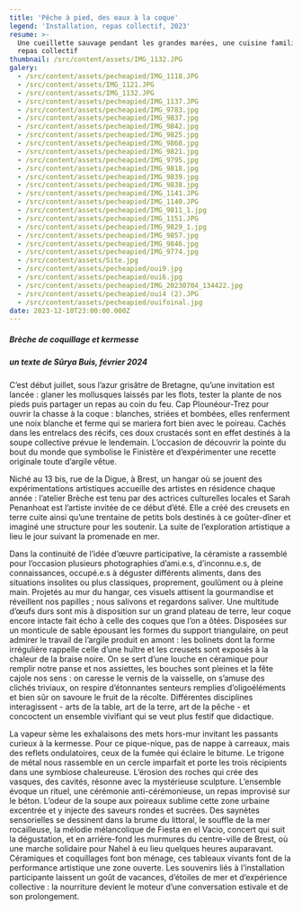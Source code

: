 ```yaml
---
title: 'Pêche à pied, des eaux à la coque'
legend: 'Installation, repas collectif, 2023'
resume: >-
  Une cueillette sauvage pendant les grandes marées, une cuisine familiale et un
  repas collectif
thumbnail: /src/content/assets/IMG_1132.JPG
galery:
  - /src/content/assets/pecheapied/IMG_1118.JPG
  - /src/content/assets/IMG_1121.JPG
  - /src/content/assets/IMG_1132.JPG
  - /src/content/assets/pecheapied/IMG_1137.JPG
  - /src/content/assets/pecheapied/IMG_9783.jpg
  - /src/content/assets/pecheapied/IMG_9837.jpg
  - /src/content/assets/pecheapied/IMG_9842.jpg
  - /src/content/assets/pecheapied/IMG_9825.jpg
  - /src/content/assets/pecheapied/IMG_9868.jpg
  - /src/content/assets/pecheapied/IMG_9821.jpg
  - /src/content/assets/pecheapied/IMG_9795.jpg
  - /src/content/assets/pecheapied/IMG_9818.jpg
  - /src/content/assets/pecheapied/IMG_9839.jpg
  - /src/content/assets/pecheapied/IMG_9838.jpg
  - /src/content/assets/pecheapied/IMG_1141.JPG
  - /src/content/assets/pecheapied/IMG_1140.JPG
  - /src/content/assets/pecheapied/IMG_9811_1.jpg
  - /src/content/assets/pecheapied/IMG_1151.JPG
  - /src/content/assets/pecheapied/IMG_9829_1.jpg
  - /src/content/assets/pecheapied/IMG_9857.jpg
  - /src/content/assets/pecheapied/IMG_9846.jpg
  - /src/content/assets/pecheapied/IMG_9774.jpg
  - /src/content/assets/Site.jpg
  - /src/content/assets/pecheapied/oui9.jpg
  - /src/content/assets/pecheapied/oui6.jpg
  - /src/content/assets/pecheapied/IMG_20230704_134422.jpg
  - /src/content/assets/pecheapied/oui4 (2).JPG
  - /src/content/assets/pecheapied/ouifoinal.jpg
date: 2023-12-10T23:00:00.000Z
---
```


##### **Brèche de coquillage et kermesse**

##### *un texte de Sûrya Buis, février 2024*

C’est début juillet, sous l’azur grisâtre de Bretagne, qu’une invitation est lancée : glaner les mollusques laissés par les flots, tester la plante de nos pieds puis partager un repas au coin du feu. Cap Plounéour-Trez pour ouvrir la chasse à la coque : blanches, striées et bombées, elles renferment une noix blanche et ferme qui se mariera fort bien avec le poireau. Cachés dans les entrelacs des récifs, ces doux crustacés sont en effet destinés à la soupe collective prévue le lendemain. L’occasion de découvrir la pointe du bout du monde que symbolise le Finistère et d’expérimenter une recette originale toute d’argile vêtue.

Niché au 13 bis, rue de la Digue, à Brest, un hangar où se jouent des expérimentations artistiques accueille des artistes en résidence chaque année : l’atelier Brèche est tenu par des actrices culturelles locales et Sarah Penanhoat est l’artiste invitée de ce début d’été. Elle a créé des creusets en terre cuite ainsi qu’une trentaine de petits bols destinés à ce goûter-dîner et imaginé une structure pour les soutenir. La suite de l’exploration artistique a lieu le jour suivant la promenade en mer.

Dans la continuité de l’idée d’œuvre participative, la céramiste a rassemblé pour l’occasion plusieurs photographies d’ami.e.s, d’inconnu.e.s, de connaissances, occupé.e.s à déguster différents aliments, dans des situations insolites ou plus classiques, proprement, goulûment ou à pleine main. Projetés au mur du hangar, ces visuels attisent la gourmandise et réveillent nos papilles ; nous salivons et regardons saliver. Une multitude d’œufs durs sont mis à disposition sur un grand plateau de terre, leur coque encore intacte fait écho à celle des coques que l’on a ôtées. Disposées sur un monticule de sable épousant les formes du support triangulaire, on peut admirer le travail de l’argile produit en amont : les bolinets dont la forme irrégulière rappelle celle d’une huître et les creusets sont exposés à la chaleur de la braise noire. On se sert d’une louche en céramique pour remplir notre panse et nos assiettes, les bouches sont pleines et la fête cajole nos sens : on caresse le vernis de la vaisselle, on s’amuse des clichés triviaux, on respire d’étonnantes senteurs remplies d’oligoéléments et bien sûr on savoure le fruit de la récolte. Différentes disciplines interagissent - arts de la table, art de la terre, art de la pêche - et concoctent un ensemble vivifiant qui se veut plus festif que didactique.

La vapeur sème les exhalaisons des mets hors-mur invitant les passants curieux à la kermesse. Pour ce pique-nique, pas de nappe à carreaux, mais des reflets ondulatoires, ceux de la fumée qui éclaire le bitume. Le trigone de métal nous rassemble en un cercle imparfait et porte les trois récipients dans une symbiose chaleureuse. L’érosion des roches qui crée des vasques, des cavités, résonne avec la mystérieuse sculpture. L’ensemble évoque un rituel, une cérémonie anti-cérémonieuse, un repas improvisé sur le béton. L’odeur de la soupe aux poireaux sublime cette zone urbaine excentrée et y injecte des saveurs rondes et sucrées. Des saynètes sensorielles se dessinent dans la brume du littoral, le souffle de la mer rocailleuse, la mélodie mélancolique de Fiesta en el Vacio, concert qui suit la dégustation, et en arrière-fond les murmures du centre-ville de Brest, où une marche solidaire pour Nahel à eu lieu quelques heures auparavant. Céramiques et coquillages font bon ménage, ces tableaux vivants font de la performance artistique une zone ouverte. Les souvenirs liés à l’installation participante laissent un goût de vacances, d’étoiles de mer et d’expérience collective : la nourriture devient le moteur d’une conversation estivale et de son prolongement.
